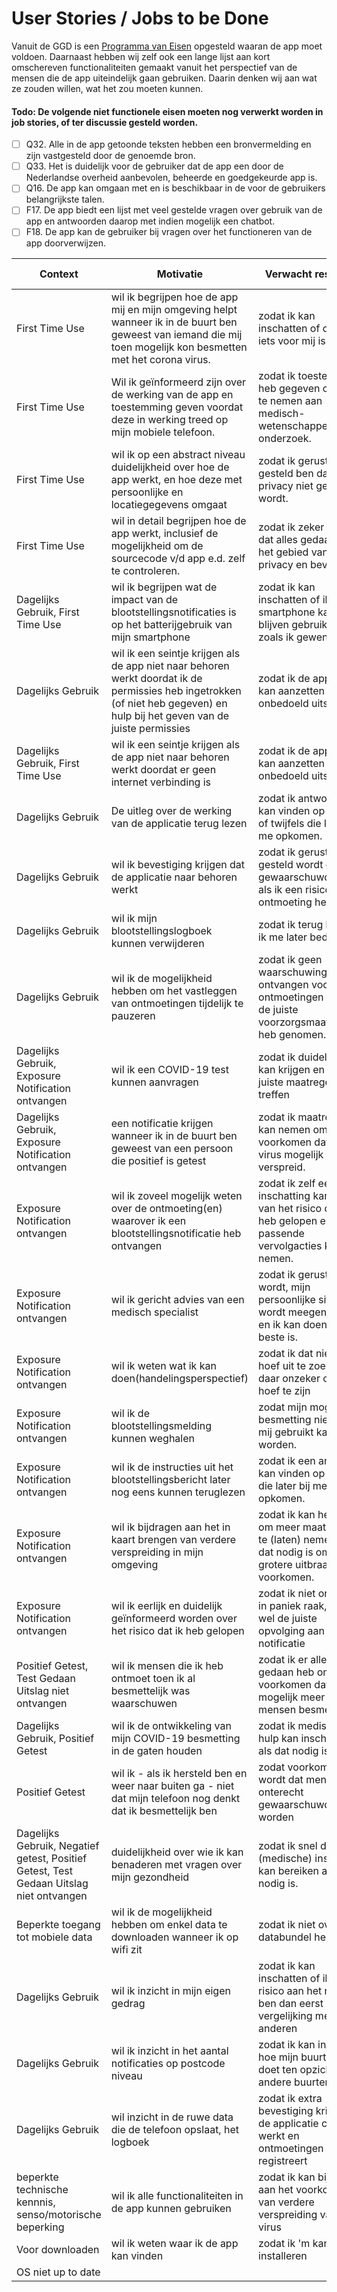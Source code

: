 # User Stories / Jobs to be Done

Vanuit de GGD is een [Programma van Eisen](https://www.rijksoverheid.nl/onderwerpen/coronavirus-app/documenten/publicaties/2020/05/19/programma-van-eisen) opgesteld waaran de app moet voldoen. Daarnaast hebben wij zelf ook een lange lijst aan kort omschereven functionaliteiten gemaakt vanuit het perspectief van de mensen die de app uiteindelijk gaan gebruiken. Daarin denken wij aan wat ze zouden willen, wat het zou moeten kunnen.

#### Todo: De volgende niet functionele eisen moeten nog verwerkt worden in job stories, of ter discussie gesteld worden.
- [ ] Q32. Alle in de app getoonde teksten hebben een bronvermelding en zijn vastgesteld door de genoemde bron.
- [ ] Q33. Het is duidelijk voor de gebruiker dat de app een door de Nederlandse overheid aanbevolen, beheerde en goedgekeurde app is.
- [ ] Q16. De app kan omgaan met en is beschikbaar in de voor de gebruikers belangrijkste talen.
- [ ] F17. De app biedt een lijst met veel gestelde vragen over gebruik van de app en antwoorden daarop met indien mogelijk een chatbot.
- [ ] F18. De app kan de gebruiker bij vragen over het functioneren van de app doorverwijzen.

|Context                                                                                |Motivatie                                                                                                                                                                  |Verwacht resultaat                                                                                              |Sectie/Feature                            |Versie           |verwijzing eis PVE|Owner|
|---------------------------------------------------------------------------------------|---------------------------------------------------------------------------------------------------------------------------------------------------------------------------|----------------------------------------------------------------------------------------------------------------|------------------------------------------|-----------------|------------------|-----|
|First Time Use                                                                         |wil ik begrijpen hoe de app mij en mijn omgeving helpt wanneer ik in de buurt ben geweest van iemand die mij toen mogelijk kon besmetten met het corona virus.             | zodat ik kan inschatten of de app iets voor mij is.                                                            |App store, Campagne, Uitleg & Onboarding  |1.0 (Must Have)  |F1, F15, Q8       |     |
|First Time Use                                                                         |Wil ik geïnformeerd zijn over de werking van de app en toestemming geven voordat deze in werking treed op mijn mobiele telefoon.                                           |zodat ik toestemming heb gegeven om deel te nemen aan medisch- wetenschappelijk onderzoek.                      |Uitleg & Onboarding                       |1.0 (Must Have)  |F1, F2, Q28       |     |
|First Time Use                                                                         |wil ik op een abstract niveau duidelijkheid over hoe de app werkt, en hoe deze met persoonlijke en locatiegegevens omgaat                                                  |zodat ik gerust gesteld ben dat mijn privacy niet geschaad wordt.                                               |App store, Campagne, Uitleg & Onboarding  |1.0 (Must Have)  |F1, F16, Q8       |     |
|First Time Use                                                                         |wil in detail begrijpen hoe de app werkt, inclusief de mogelijkheid om de sourcecode v/d app e.d. zelf te controleren.                                                     |zodat ik zeker weet dat alles gedaan is op het gebied van privacy en beveiliging.                               |Uitleg & Onboarding                       |1.1 (Should Have)|F1, Q29           |     |
|Dagelijks Gebruik, First Time Use                                                      |wil ik begrijpen wat de impact van de blootstellingsnotificaties is op het batterijgebruik van mijn smartphone                                                             |zodat ik kan inschatten of ik mijn smartphone kan blijven gebruiken zoals ik gewend ben                         |App store, Campagne, Uitleg & Onboarding  |1.0 (Must Have)  |F1, Q8            |     |
|Dagelijks Gebruik                                                                      |wil ik een seintje krijgen als de app niet naar behoren werkt doordat ik de permissies heb ingetrokken (of niet heb gegeven) en hulp bij het geven van de juiste permissies|zodat ik de app weer kan aanzetten als die onbedoeld uitstaat                                                   |Status Scherm / Settings                  |1.0 (Must Have)  |F1, F2, Q14       |     |
|Dagelijks Gebruik, First Time Use                                                      |wil ik een seintje krijgen als de app niet naar behoren werkt doordat er geen internet verbinding is                                                                       |zodat ik de app weer kan aanzetten als die onbedoeld uitstaat                                                   |Status Scherm / Settings                  |1.0 (Must Have)  |Q13               |     |
|Dagelijks Gebruik                                                                      |De uitleg over de werking van de applicatie terug lezen                                                                                                                    |zodat ik antwoorden kan vinden op vragen of twijfels die later bij me opkomen.                                  |Status Scherm / Settings                  |1.0 (Must Have)  |F1                |     |
|Dagelijks Gebruik                                                                      |wil ik bevestiging krijgen dat de applicatie naar behoren werkt                                                                                                            |zodat ik gerust gesteld wordt dat ik gewaarschuwd wordt als ik een risico ontmoeting heb gehad                  |Status Scherm / Settings                  |1.0 (Must Have)  |Q12               |     |
|Dagelijks Gebruik                                                                      |wil ik mijn blootstellingslogboek kunnen verwijderen                                                                                                                       |zodat ik terug kan als ik me later bedenk                                                                       |Status Scherm / Settings                  |1.0 (Must Have)  |                  |     |
|Dagelijks Gebruik                                                                      |wil ik de mogelijkheid hebben om het vastleggen van ontmoetingen tijdelijk te pauzeren                                                                                     |zodat ik geen waarschuwingen zal ontvangen voor ontmoetingen waar ik de juiste voorzorgsmaatregelen heb genomen.|Status Scherm / Settings                  |1.1 (Should Have)|F5                |     |
|Dagelijks Gebruik, Exposure Notification ontvangen                                     |wil ik een COVID-19 test kunnen aanvragen                                                                                                                                  |zodat ik duidelijkheid kan krijgen en de juiste maatregelen kan treffen                                         |Post-Notificatie, Status Scherm / Settings|1.0 (Must Have)  |Q3                |     |
|Dagelijks Gebruik, Exposure Notification ontvangen                                     |een notificatie krijgen wanneer ik in de buurt ben geweest van een persoon die positief is getest                                                                          |zodat ik maatregelen kan nemen om te voorkomen dat ik het virus mogelijk verder verspreid.                      |Post-Notificatie                          |1.0 (Must Have)  |F11               |     |
|Exposure Notification ontvangen                                                        |wil ik zoveel mogelijk weten over de ontmoeting(en) waarover ik een blootstellingsnotificatie heb ontvangen                                                                |zodat ik zelf een inschatting kan maken van het risico dat ik heb gelopen en passende vervolgacties kan nemen.  |Post-Notificatie                          |1.0 (Must Have)  |F12               |     |
|Exposure Notification ontvangen                                                        |wil ik gericht advies van een medisch specialist                                                                                                                           |zodat ik gerustgesteld wordt, mijn persoonlijke situatie wordt meegenomen en ik kan doen wat het beste is.      |Post-Notificatie                          |1.1 (Should Have)|Q3                |     |
|Exposure Notification ontvangen                                                        |wil ik weten wat ik kan doen(handelingsperspectief)                                                                                                                        |zodat ik dat niet zelf hoef uit te zoeken / daar onzeker over hoef te zijn                                      |Post-Notificatie                          |1.0 (Must Have)  |Q3                |     |
|Exposure Notification ontvangen                                                        |wil ik de blootstellingsmelding kunnen weghalen                                                                                                                            |zodat mijn mogelijke besmetting niet tegen mij gebruikt kan worden.                                             |Post-Notificatie                          |1.1 (Should Have)|                  |     |
|Exposure Notification ontvangen                                                        |wil ik de instructies uit het blootstellingsbericht later nog eens kunnen teruglezen                                                                                       |zodat ik een antwoord kan vinden op vragen die later bij me opkomen.                                            |Post-Notificatie                          |1.0 (Must Have)  |                  |     |
|Exposure Notification ontvangen                                                        |wil ik bijdragen aan het in kaart brengen van verdere verspreiding in mijn omgeving                                                                                        |zodat ik kan helpen om meer maatregelen te (laten) nemen als dat nodig is om een grotere uitbraak te voorkomen. |Post-Notificatie                          |2.0 (Could Have) |                  |     |
|Exposure Notification ontvangen                                                        |wil ik eerlijk en duidelijk geïnformeerd worden over het risico dat ik heb gelopen                                                                                         |zodat ik niet onnodig in paniek raak, maar wel de juiste opvolging aan de notificatie                           |Post-Notificatie                          |1.0 (Must Have)  |                  |     |
|Positief Getest, Test Gedaan Uitslag niet ontvangen                                    |wil ik mensen die ik heb ontmoet toen ik al besmettelijk was waarschuwen                                                                                                   |zodat ik er alles aan gedaan heb om te voorkomen dat zij mogelijk meer mensen besmetten.                        |Positieve Test                            |1.0 (Must Have)  |                  |     |
|Dagelijks Gebruik, Positief Getest                                                     |wil ik de ontwikkeling van mijn COVID-19 besmetting in de gaten houden                                                                                                     |zodat ik medische hulp kan inschakelen als dat nodig is.                                                        |Handelingsperspectief, Symptoom checker   |1.1 (Should Have)|                  |     |
|Positief Getest                                                                        |wil ik - als ik hersteld ben en weer naar buiten ga - niet dat mijn telefoon nog denkt dat ik besmettelijk ben                                                             |zodat voorkomen wordt dat mensen onterecht gewaarschuwd worden                                                  |Positieve Test                            |1.0 (Must Have)  |                  |     |
|Dagelijks Gebruik, Negatief getest, Positief Getest, Test Gedaan Uitslag niet ontvangen|duidelijkheid over wie ik kan benaderen met vragen over mijn gezondheid                                                                                                    |zodat ik snel de juiste (medische) instantie kan bereiken als dat nodig is.                                     |Symptoom checker                          |1.0 (Must Have)  |Q3                |     |
|Beperkte toegang tot mobiele data                                                      |wil ik de mogelijkheid hebben om enkel data te downloaden wanneer ik op wifi zit                                                                                           |zodat ik niet over mijn databundel heen ga                                                                      |Status Scherm / Settings                  |2.0 (Could Have) |                  |     |
|Dagelijks Gebruik                                                                      |wil ik inzicht in mijn eigen gedrag                                                                                                                                        |zodat ik kan inschatten of ik meer risico aan het nemen ben dan eerst of in vergelijking met anderen            |Data Inzichten                            |2.0 (Could Have) |                  |     |
|Dagelijks Gebruik                                                                      |wil ik inzicht in het aantal notificaties op postcode niveau                                                                                                               |zodat ik kan inzien hoe mijn buurt het doet ten opzichte van andere buurten                                     |Data Inzichten                            |2.0 (Could Have) |                  |     |
|Dagelijks Gebruik                                                                      |wil inzicht in de ruwe data die de telefoon opslaat, het logboek                                                                                                           |zodat ik extra bevestiging krijg dat de applicatie correct werkt en ontmoetingen registreert                    |Data Inzichten                            |2.0 (Could Have) |                  |     |
|beperkte technische kennnis, senso/motorische beperking                                |wil ik alle functionaliteiten in de app kunnen gebruiken                                                                                                                   |zodat ik kan bijdragen aan het voorkomen van verdere verspreiding van het virus                                 |                                          |1.0 (Must Have)  |Q17, Q18          |     |
|Voor downloaden                                                                        |wil ik weten waar ik de app kan vinden                                                                                                                                     |zodat ik 'm kan installeren                                                                                     |                                          |                 |                  |     |
|OS niet up to date                                                                     |                                                                                                                                                                           |                                                                                                                |                                          |                 |                  |     |

